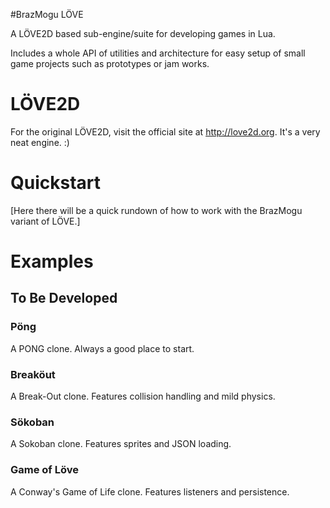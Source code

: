 #BrazMogu LÖVE

A LÖVE2D based sub-engine/suite for developing games in Lua.

Includes a whole API of utilities and architecture for easy setup of small game projects such as prototypes or jam works.

# LÖVE2D

For the original LÖVE2D, visit the official site at http://love2d.org. It's a very neat engine. :)

# Quickstart

[Here there will be a quick rundown of how to work with the BrazMogu variant of LÖVE.]

# Examples

## To Be Developed

### Pöng

A PONG clone. Always a good place to start.

### Breaköut

A Break-Out clone. Features collision handling and mild physics.

### Sökoban

A Sokoban clone. Features sprites and JSON loading.

### Game of Löve

A Conway's Game of Life clone. Features listeners and persistence.
